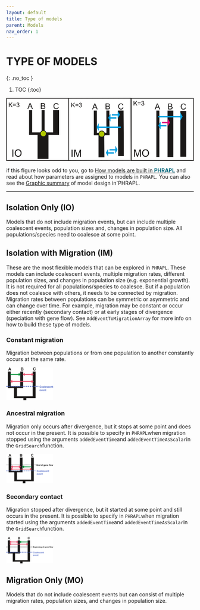 ```yaml
---
layout: default
title: Type of models
parent: Models
nav_order: 1
---
```


# TYPE OF MODELS
{: .no_toc }
1. TOC
{:toc}


![](https://github.com/ariadnamorales/phrapl-manual/blob/master/images/modelType.png?raw=true)

if this fIgure looks odd to you, go to [How models are built in  **<font color='#006579'>PHRAPL</font>**](https://phrapl.github.io/Content/GenerateSetModels) and read about how parameters are assigned to models in `PHRAPL`. You can also see the [Graphic summary](https://phrapl.github.io/Content/GenerateSetModels/3a.TypeModels.html#GraphicSummary-modelInterpretation#GraphicSummary-modelInterpretation) of model design in`PHRAPL.

---
## Isolation Only (IO)
Models that do not include migration events, but can include multiple coalescent events, population sizes and, changes in population size. All populations/species need to coalesce at some point.


## Isolation with Migration (IM)
These are the most flexible models that can be explored in `PHRAPL`. These models can include coalescent events, multiple migration rates, different population sizes, and changes in population size (e.g. exponential growth). 
It is not required for all populations/species to coalesce. But if a population does not coalesce with others, it needs to be connected by migration.
Migration rates between populations can be symmetric or asymmetric and can change over time. For example, migration may be constant or occur either recently (secondary contact) or at early stages of divergence (speciation with gene flow). See `AddEventToMigrationArray` for more info on how to build these type of models.


### Constant migration
Migration between populations or from one population to another constantly occurs at the same rate.

<img src="https://github.com/ariadnamorales/phrapl-manual/blob/master/images/constantMigration.png?raw=true" width="25%" height="25%" />


### Ancestral migration
Migration only occurs after divergence, but it stops at some point and does not occur in the present. It is possible to specify in `PHRAPL`when migration stopped using the arguments `addedEventTime`and `addedEventTimeAsScalar`in the `GridSearch`function.

<img src="https://github.com/ariadnamorales/phrapl-manual/blob/master/images/ancMigration.png?raw=true" width="25%" height="25%" />


### Secondary contact
Migration stopped after divergence, but it started at some point and still occurs in the present. It is possible to specify in `PHRAPL`when migration started using the arguments `addedEventTime`and `addedEventTimeAsScalar`in the `GridSearch`function.

<img src="https://github.com/ariadnamorales/phrapl-manual/blob/master/images/secondaryContact.png?raw=true" width="25%" height="25%" />


## Migration Only (MO)
Models that do not include coalescent events but can consist of multiple migration rates, population sizes, and changes in population size.
